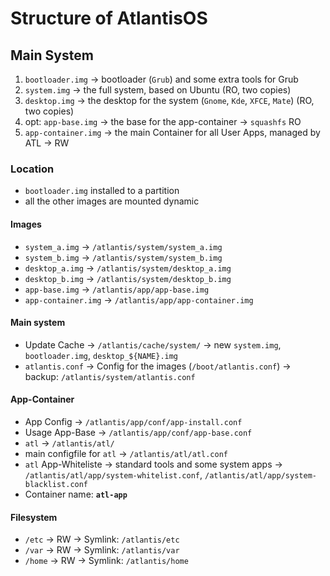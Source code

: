 # Structure of AtlantisOS
## Main System
1. `bootloader.img` → bootloader (`Grub`) and some extra tools for Grub
2. `system.img` → the full system, based on Ubuntu (RO, two copies)
3. `desktop.img` → the desktop for the system (`Gnome`, `Kde`, `XFCE`, `Mate`) (RO, two copies)
4. opt: `app-base.img` → the base for the app-container → `squashfs` RO
5. `app-container.img` → the main Container for all User Apps, managed by ATL → RW

### Location
- `bootloader.img` installed to a partition
- all the other images are mounted dynamic

#### Images

- `system_a.img` → `/atlantis/system/system_a.img`
- `system_b.img` → `/atlantis/system/system_b.img`
- `desktop_a.img` → `/atlantis/system/desktop_a.img`
- `desktop_b.img` → `/atlantis/system/desktop_b.img`
- `app-base.img` → `/atlantis/app/app-base.img`
- `app-container.img` → `/atlantis/app/app-container.img`

#### Main system
- Update Cache → `/atlantis/cache/system/` → new `system.img`, `bootloader.img`, `desktop_${NAME}.img`
- `atlantis.conf` → Config for the images (`/boot/atlantis.conf`) → backup: `/atlantis/system/atlantis.conf`

#### App-Container
- App Config → `/atlantis/app/conf/app-install.conf`
- Usage App-Base → `/atlantis/app/conf/app-base.conf`
- `atl` → `/atlantis/atl/`
- main configfile for `atl` → `/atlantis/atl/atl.conf`
- `atl` App-Whiteliste → standard tools and some system apps → `/atlantis/atl/app/system-whitelist.conf`, `/atlantis/atl/app/system-blacklist.conf`
- Container name: **`atl-app`**

#### Filesystem
- `/etc` → RW → Symlink: `/atlantis/etc`
- `/var` → RW → Symlink: `/atlantis/var`
- `/home` → RW → Symlink: `/atlantis/home`
